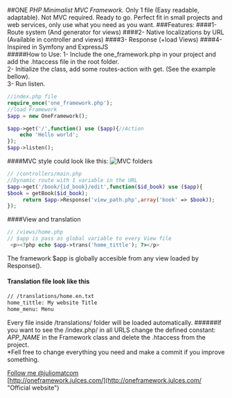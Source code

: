 ##ONE <i> PHP Minimalist MVC Framework.</i>
Only 1 file (Easy readable, adaptable). Not MVC required. Ready to go.
Perfect fit in small projects and web services, only use what you need as you want.
###Features:
####1- Route system (And generator for views)
####2- Native localizations by URL (Available in controller and views)
####3- Response (+load Views)
####4- Inspired in Symfony and ExpressJS    
#####How to Use:
1- Include the one_framework.php in your project and  add the .htaccess file in the root folder.     
2- Initialize the class, add some routes-action with get. (See the example bellow).    
3- Run listen.
  
```php
//index.php file    
require_once('one_framework.php');  
//load Framework    
$app = new OneFramework();      

$app->get('/',function() use ($app){//Action
    echo 'Hello world';     
});     
$app->listen();
```


####MVC style could look like this:
![MVC folders](http://i60.tinypic.com/ne6hhl.png "MVC folders")



```php
// /controllers/main.php    
//Dynamic route with 1 variable in the URL 
$app->get('/book/{id_book}/edit',function($id_book) use ($app){ 
$book = getBook($id_book);
     return $app->Response('view_path.php',array('book' => $book));
});   

```

####View and translation
```php
// /views/home.php
// $app is pass as global variable to every View file
 <p><?php echo $app->trans('home_tittle'); ?></p>
```
The framework $app is globally accesible from any view loaded by Response().
#### Translation file look like this
```txt
// /translations/home.en.txt
home_tittle: My website Title
home_menu: Menu
```
Every file inside /translations/ folder will be loaded automatically.
######If you want to see the  /index.php/ in all URLS change the defined constant: <i> APP_NAME</i> in the Framework class and delete the .htaccess from the project.   
*Fell free to change everything you need and make a commit if you improve something.  

[Follow me @juliomatcom](https://twitter.com/juliomatcom    "Follow me and get in touch")  
[http://oneframework.julces.com/](http://oneframework.julces.com/    "Official website")
